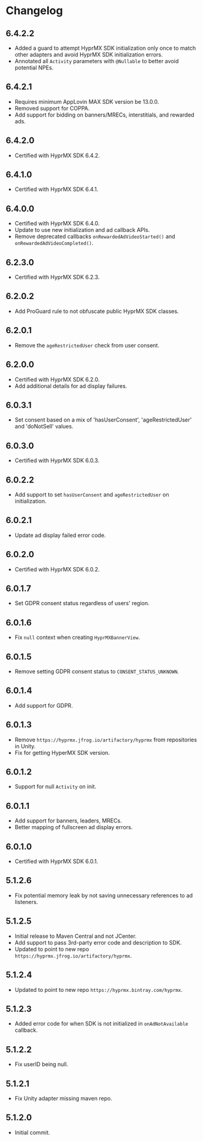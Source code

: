 # Changelog

## 6.4.2.2
* Added a guard to attempt HyprMX SDK initialization only once to match other adapters and avoid HyprMX SDK initialization errors.
* Annotated all `Activity` parameters with `@Nullable` to better avoid potential NPEs.

## 6.4.2.1
* Requires minimum AppLovin MAX SDK version be 13.0.0.
* Removed support for COPPA.
* Add support for bidding on banners/MRECs, interstitials, and rewarded ads.

## 6.4.2.0
* Certified with HyprMX SDK 6.4.2.

## 6.4.1.0
* Certified with HyprMX SDK 6.4.1.

## 6.4.0.0
* Certified with HyprMX SDK 6.4.0.
* Update to use new initialization and ad callback APIs.
* Remove deprecated callbacks `onRewardedAdVideoStarted()` and `onRewardedAdVideoCompleted()`.

## 6.2.3.0
* Certified with HyprMX SDK 6.2.3.

## 6.2.0.2
* Add ProGuard rule to not obfuscate public HyprMX SDK classes.

## 6.2.0.1
* Remove the `ageRestrictedUser` check from user consent.

## 6.2.0.0
* Certified with HyprMX SDK 6.2.0.
* Add additional details for ad display failures.

## 6.0.3.1
* Set consent based on a mix of 'hasUserConsent', 'ageRestrictedUser' and 'doNotSell' values.

## 6.0.3.0
* Certified with HyprMX SDK 6.0.3.

## 6.0.2.2
* Add support to set `hasUserConsent` and `ageRestrictedUser` on initialization.

## 6.0.2.1
* Update ad display failed error code.

## 6.0.2.0
* Certified with HyprMX SDK 6.0.2.

## 6.0.1.7
* Set GDPR consent status regardless of users' region.

## 6.0.1.6
* Fix `null` context when creating `HyprMXBannerView`.

## 6.0.1.5
* Remove setting GDPR consent status to `CONSENT_STATUS_UNKNOWN`.

## 6.0.1.4
* Add support for GDPR.

## 6.0.1.3
* Remove `https://hyprmx.jfrog.io/artifactory/hyprmx` from repositories in Unity.
* Fix for getting HyperMX SDK version.

## 6.0.1.2
* Support for null `Activity` on init.

## 6.0.1.1
* Add support for banners, leaders, MRECs.
* Better mapping of fullscreen ad display errors.

## 6.0.1.0
* Certified with HyprMX SDK 6.0.1.

## 5.1.2.6
* Fix potential memory leak by not saving unnecessary references to ad listeners.

## 5.1.2.5
* Initial release to Maven Central and not JCenter.
* Add support to pass 3rd-party error code and description to SDK.
* Updated to point to new repo `https://hyprmx.jfrog.io/artifactory/hyprmx`.

## 5.1.2.4
* Updated to point to new repo `https://hyprmx.bintray.com/hyprmx`.

## 5.1.2.3
* Added error code for when SDK is not initialized in `onAdNotAvailable` callback.

## 5.1.2.2
* Fix userID being null.

## 5.1.2.1
* Fix Unity adapter missing maven repo.

## 5.1.2.0
* Initial commit.
